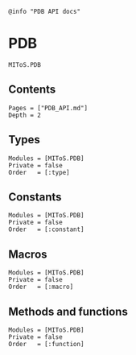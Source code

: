 ```@setup log
@info "PDB API docs"
```

# PDB

```@docs
MIToS.PDB
```

## Contents

```@contents
Pages = ["PDB_API.md"]
Depth = 2
```  

## Types

```@autodocs
Modules = [MIToS.PDB]
Private = false
Order   = [:type]
```

## Constants

```@autodocs
Modules = [MIToS.PDB]
Private = false
Order   = [:constant]
```

## Macros

```@autodocs
Modules = [MIToS.PDB]
Private = false
Order   = [:macro]
```

## Methods and functions

```@autodocs
Modules = [MIToS.PDB]
Private = false
Order   = [:function]
```
